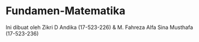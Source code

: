 # Fundamen-Matematika
Ini dibuat oleh Zikri D Andika (17-523-226) &amp; M. Fahreza Alfa Sina Musthafa (17-523-236)
